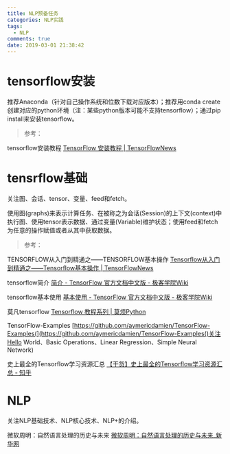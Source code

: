 ```yaml
---
title: NLP预备任务
categories: NLP实践
tags:
  - NLP
comments: true
date: 2019-03-01 21:38:42
---
```


# tensorflow安装

推荐Anaconda（针对自己操作系统和位数下载对应版本）；推荐用conda create创建对应的python环境（注：某些python版本可能不支持tensorflow）；通过pip install来安装tensorflow。

<!--more-->

> 参考：

tensorflow安装教程 [TensorFlow 安装教程 | TensorFlowNews](http://www.tensorflownews.com/series/tensorflow-install-tutorial/)

# tensrflow基础

关注图、会话、tensor、变量、feed和fetch。

使用图(graphs)来表示计算任务、在被称之为会话(Session)的上下文(context)中执行图、使用tensor表示数据、通过变量(Variable)维护状态；使用feed和fetch为任意的操作赋值或者从其中获取数据。

> 参考：

TENSORFLOW从入门到精通之——TENSORFLOW基本操作 [Tensorflow从入门到精通之——Tensorflow基本操作 | TensorFlowNews](http://www.tensorflownews.com/2018/03/28/tensorflow_base/)

tensorflow简介 [简介 - TensorFlow 官方文档中文版 - 极客学院Wiki](http://wiki.jikexueyuan.com/project/tensorflow-zh/get_started/introduction.html)

tensorflow基本使用 [基本使用 - TensorFlow 官方文档中文版 - 极客学院Wiki](http://wiki.jikexueyuan.com/project/tensorflow-zh/get_started/basic_usage.html)

莫凡tensorflow [Tensorflow 教程系列 | 莫烦Python](https://morvanzhou.github.io/tutorials/machine-learning/tensorflow/)

TensorFlow-Examples [https://github.com/aymericdamien/TensorFlow-Examples(](https://github.com/aymericdamien/TensorFlow-Examples()关注Hello World、Basic Operations、Linear Regression、Simple Neural Network)

史上最全的Tensorflow学习资源汇总 [【干货】史上最全的Tensorflow学习资源汇总 - 知乎](https://zhuanlan.zhihu.com/p/35515805)

# NLP

关注NLP基础技术、NLP核心技术、NLP+的介绍。

微软周明：自然语言处理的历史与未来 [微软周明：自然语言处理的历史与未来_新华网](http://zhigu.news.cn/2017-06/08/c_129628590.htm)